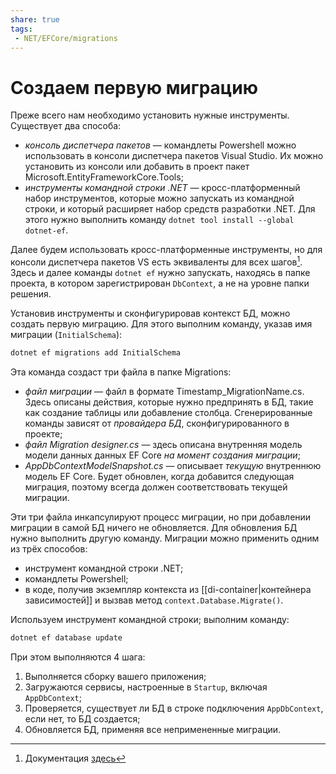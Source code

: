 ```yaml
---
share: true
tags:
 - NET/EFCore/migrations
---
```

# Создаем первую миграцию
Преже всего нам необходимо установить нужные инструменты. Существует два способа:
- *консоль диспетчера пакетов* — командлеты Powershell можно использовать в консоли диспетчера пакетов Visual Studio. Их можно установить из консоли или добавить в проект пакет Microsoft.EntityFrameworkCore.Tools;
- *инструменты командной строки .NET* — кросс-платформенный набор инструментов, которые можно запускать из командной строки, и который расширяет набор средств разработки .NET. Для этого нужно выполнить команду `dotnet tool install --global dotnet-ef`.

Далее будем использовать кросс-платформенные инструменты, но для консоли диспетчера пакетов VS есть эквиваленты для всех шагов[^1]. Здесь и далее команды `dotnet ef` нужно запускать, находясь в папке проекта, в котором зарегистрирован `DbContext`, а не на уровне папки решения.

Установив инструменты и сконфигурировав контекст БД, можно создать первую миграцию. Для этого выполним команду, указав имя миграции (`InitialSchema`):
```bash
dotnet ef migrations add InitialSchema
```
Эта команда создаст три файла в папке Migrations:
- *файл миграции* — файл в формате Timestamp_MigrationName.cs. Здесь описаны действия, которые нужно предпринять в БД, такие как создание таблицы или добавление столбца. Сгенерированные команды зависят от *провайдера БД*, сконфигурированного в проекте;
- *файл Migration designer.cs* — здесь описана внутренняя модель модели данных данных EF Core *на момент создания миграции*;
- *AppDbContextModelSnapshot.cs* — описывает *текущую* внутреннюю модель EF Core. Будет обновлен, когда добавится следующая миграция, поэтому всегда должен соответствовать текущей миграции.

Эти три файла инкапсулируют процесс миграции, но при добавлении миграции в самой БД ничего не обновляется. Для обновления БД нужно выполнить другую команду.
Миграции можно применить одним из трёх способов:
- инструмент командной строки .NET;
- командлеты Powershell;
- в коде, получив экземпляр контекста из [[di-container|контейнера зависимостей]] и вызвав метод  `context.Database.Migrate()`.

Используем инструмент командной строки; выполним команду:
```bash
dotnet ef database update
```
При этом выполняются 4 шага:
1. Выполняется сборку вашего приложения;
2. Загружаются сервисы, настроенные в `Startup`, включая `AppDbContext`;
3. Проверяется, существует ли БД в строке подключения `AppDbContext`, если нет, то БД создается;
4. Обновляется БД, применяя все непримененные миграции.

[^1]: Документация [здесь](https://docs.microsoft.com/ef/core/cli/powershell)